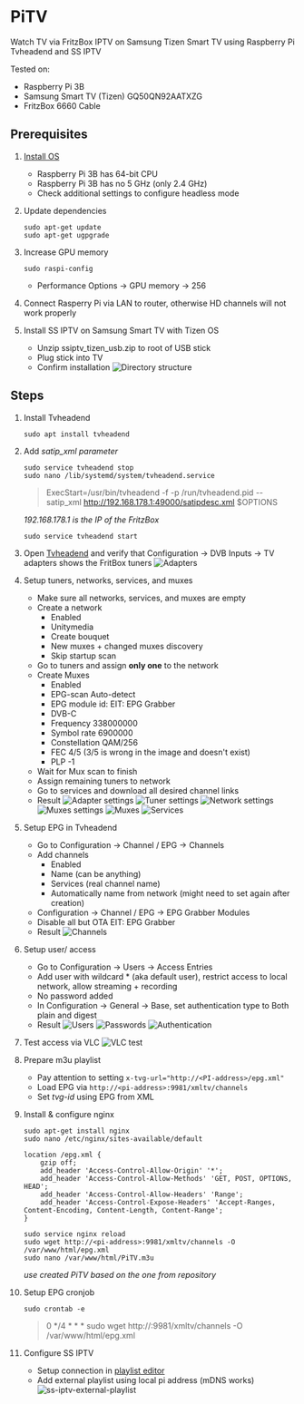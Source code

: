 # PiTV
Watch TV via FritzBox IPTV on Samsung Tizen Smart TV using Raspberry Pi Tvheadend and SS IPTV

Tested on:
- Raspberry Pi 3B
- Samsung Smart TV (Tizen) GQ50QN92AATXZG
- FritzBox 6660 Cable

## Prerequisites

1. [Install OS](https://www.raspberrypi.com/documentation/computers/getting-started.html#using-raspberry-pi-imager)

   - Raspberry Pi 3B has 64-bit CPU
   - Raspberry Pi 3B has no 5 GHz (only 2.4 GHz)
   - Check additional settings to configure headless mode
2. Update dependencies

    ```
   sudo apt-get update
   sudo apt-get ugpgrade
   ```

3. Increase GPU memory

   `sudo raspi-config`

   - Performance Options -> GPU memory -> 256

4. Connect Rasperry Pi via LAN to router, otherwise HD channels will not work properly

5. Install SS IPTV on Samsung Smart TV with Tizen OS

    - Unzip ssiptv_tizen_usb.zip to root of USB stick
    - Plug stick into TV
    - Confirm installation
    ![Directory structure](ss-iptv-directory.png)

## Steps


1. Install Tvheadend

    `sudo apt install tvheadend`
2. Add _satip_xml parameter_

    ```
   sudo service tvheadend stop
   sudo nano /lib/systemd/system/tvheadend.service
   ```
   
    > ExecStart=/usr/bin/tvheadend -f -p /run/tvheadend.pid --satip_xml http://192.168.178.1:49000/satipdesc.xml $OPTIONS

    _192.168.178.1 is the IP of the FritzBox_

    `sudo service tvheadend start`
3. Open [Tvheadend](http://<pi-address>:9981) and verify that Configuration -> DVB Inputs -> TV adapters shows the FritBox tuners ![Adapters](tv-adapters.png)  

4. Setup tuners, networks, services, and muxes
   - Make sure all networks, services, and muxes are empty
   - Create a network
     - Enabled
     - Unitymedia
     - Create bouquet
     - New muxes + changed muxes discovery
     - Skip startup scan
   - Go to tuners and assign **only one** to the network
   - Create Muxes
     - Enabled
     - EPG-scan Auto-detect
     - EPG module id: EIT: EPG Grabber
     - DVB-C
     - Frequency 338000000
     - Symbol rate 6900000
     - Constellation QAM/256
     - FEC 4/5 (3/5 is wrong in the image and doesn't exist)
     - PLP -1
   - Wait for Mux scan to finish
   - Assign remaining tuners to network
   - Go to services and download all desired channel links
   - Result
   ![Adapter settings](tv-adapter-settings.png)
   ![Tuner settings](tv-adapter-tuner-settings.png)
   ![Network settings](network-settings.png)
   ![Muxes settings](muxes-settings.png)
   ![Muxes](muxes.png)
   ![Services](services.png)
5. Setup EPG in Tvheadend
   - Go to Configuration -> Channel / EPG -> Channels
   - Add channels
     - Enabled
     - Name (can be anything)
     - Services (real channel name)
     - Automatically name from network (might need to set again after creation)
   - Configuration -> Channel / EPG -> EPG Grabber Modules
   - Disable all but OTA EIT: EPG Grabber
   - Result
   ![Channels](channels.png)
6. Setup user/ access
    - Go to Configuration -> Users -> Access Entries
    - Add user with wildcard * (aka default user), restrict access to local network, allow streaming + recording
    - No password added
    - In Configuration -> General -> Base, set authentication type to Both plain and digest
    - Result
   ![Users](users.png)
   ![Passwords](passwords.png)
   ![Authentication](http-server-settings.png)
7. Test access via VLC
![VLC test](vlc-test.png)
8. Prepare m3u playlist

    - Pay attention to setting `x-tvg-url="http://<PI-address>/epg.xml"`
    - Load EPG via `http://<pi-address>:9981/xmltv/channels`
    - Set _tvg-id_ using EPG from XML
9. Install & configure nginx

    ```
   sudo apt-get install nginx
   sudo nano /etc/nginx/sites-available/default
   ```

    ```
   location /epg.xml {
        gzip off;
        add_header 'Access-Control-Allow-Origin' '*';
        add_header 'Access-Control-Allow-Methods' 'GET, POST, OPTIONS, HEAD';
        add_header 'Access-Control-Allow-Headers' 'Range';
        add_header 'Access-Control-Expose-Headers' 'Accept-Ranges, Content-Encoding, Content-Length, Content-Range';
    }   
   ```
   
    ```
   sudo service nginx reload
   sudo wget http://<pi-address>:9981/xmltv/channels -O /var/www/html/epg.xml
   sudo nano /var/www/html/PiTV.m3u
   ```
   
    _use created PiTV based on the one from repository_
10. Setup EPG cronjob

    ```
    sudo crontab -e
    ```

    > 0 */4 * * * sudo wget http://<pi-address>:9981/xmltv/channels -O /var/www/html/epg.xml
 
11. Configure SS IPTV
    - Setup connection in [playlist editor](https://ss-iptv.com/en/users/playlist)
    - Add external playlist using local pi address (mDNS works)
    ![ss-iptv-external-playlist](ss-iptv-external-playlist.png)
